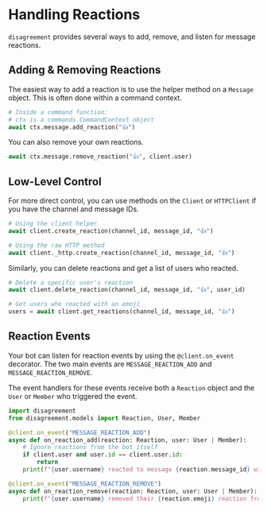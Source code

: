 # Handling Reactions

`disagreement` provides several ways to add, remove, and listen for message reactions.

## Adding & Removing Reactions

The easiest way to add a reaction is to use the helper method on a `Message` object. This is often done within a command context.

```python
# Inside a command function:
# ctx is a commands.CommandContext object
await ctx.message.add_reaction("👍")
```

You can also remove your own reactions.

```python
await ctx.message.remove_reaction("👍", client.user)
```

## Low-Level Control

For more direct control, you can use methods on the `Client` or `HTTPClient` if you have the channel and message IDs.

```python
# Using the client helper
await client.create_reaction(channel_id, message_id, "👍")

# Using the raw HTTP method
await client._http.create_reaction(channel_id, message_id, "👍")
```

Similarly, you can delete reactions and get a list of users who reacted.

```python
# Delete a specific user's reaction
await client.delete_reaction(channel_id, message_id, "👍", user_id)

# Get users who reacted with an emoji
users = await client.get_reactions(channel_id, message_id, "👍")
```

## Reaction Events

Your bot can listen for reaction events by using the `@client.on_event` decorator. The two main events are `MESSAGE_REACTION_ADD` and `MESSAGE_REACTION_REMOVE`.

The event handlers for these events receive both a `Reaction` object and the `User` or `Member` who triggered the event.

```python
import disagreement
from disagreement.models import Reaction, User, Member

@client.on_event("MESSAGE_REACTION_ADD")
async def on_reaction_add(reaction: Reaction, user: User | Member):
    # Ignore reactions from the bot itself
    if client.user and user.id == client.user.id:
        return
    print(f"{user.username} reacted to message {reaction.message_id} with {reaction.emoji}")

@client.on_event("MESSAGE_REACTION_REMOVE")
async def on_reaction_remove(reaction: Reaction, user: User | Member):
    print(f"{user.username} removed their {reaction.emoji} reaction from message {reaction.message_id}")
